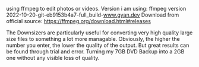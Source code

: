 using ffmpeg to edit photos or videos.
Version i am using: ffmpeg version 2022-10-20-git-eb9153b4a7-full_build-www.gyan.dev
Download from official source: https://ffmpeg.org/download.html#releases

The Downsizers are particularly useful for converting very high quality large size files to something a lot more managable.
Obviously, the higher the number you enter, the lower the quality of the output. But great results can be found through trial and error.
Turning my 7GB DVD Backup into a 2GB one without any visible loss of quality.
